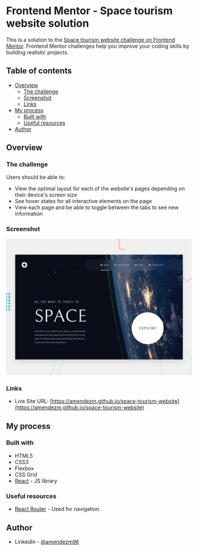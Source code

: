 # Frontend Mentor - Space tourism website solution

This is a solution to the [Space tourism website challenge on Frontend Mentor](https://www.frontendmentor.io/challenges/space-tourism-multipage-website-gRWj1URZ3). Frontend Mentor challenges help you improve your coding skills by building realistic projects.

## Table of contents

- [Overview](#overview)
  - [The challenge](#the-challenge)
  - [Screenshot](#screenshot)
  - [Links](#links)
- [My process](#my-process)
  - [Built with](#built-with)
  - [Useful resources](#useful-resources)
- [Author](#author)

## Overview

### The challenge

Users should be able to:

- View the optimal layout for each of the website's pages depending on their device's screen size
- See hover states for all interactive elements on the page
- View each page and be able to toggle between the tabs to see new information

### Screenshot

![](./preview.jpg)

### Links

- Live Site URL: [https://amendezm.github.io/space-tourism-website](https://amendezm.github.io/space-tourism-website)

## My process

### Built with

- HTML5
- CSS3
- Flexbox
- CSS Grid
- [React](https://reactjs.org/) - JS library

### Useful resources

- [React Router](https://reactrouter.com/docs/en/v6) - Used for navigation.

## Author

- LinkedIn - [@amendezm96](https://www.linkedin.com/in/amendezm96/)
